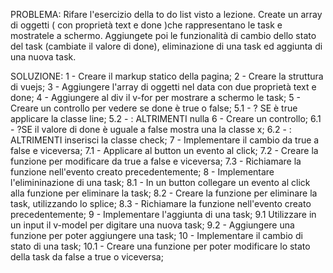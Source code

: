 PROBLEMA:
Rifare l'esercizio della to do list visto a lezione. Create un array di oggetti ( con proprietà text e done )che rappresentano le task e mostratele a schermo. Aggiungete poi le funzionalità di cambio dello stato del task (cambiate il valore di done), eliminazione di una task ed aggiunta di una nuova task.

SOLUZIONE:
1 - Creare il markup statico della pagina;
2 - Creare la struttura di vuejs;
3 - Aggiungere l'array di oggetti nel data con due proprietà text e done;
4 - Aggiungere al div il v-for per mostrare a schermo le task;
5 - Creare un controllo per vedere se done è true o false;
    5.1 - ? SE è true applicare la classe line;
    5.2 - : ALTRIMENTI nulla
6 - Creare un controllo;
    6.1 - ?SE il valore di done è uguale a false mostra una la classe x;
    6.2 - : ALTRIMENTI inserisci la classe check;
7 - Implementare il cambio da true a false e viceversa;
    7.1 - Applicare al button un evento al click;
    7.2 - Creare la funzione per modificare da true a false e viceversa;
    7.3 - Richiamare la funzione nell'evento creato precedentemente;
8 - Implementare l'elimininazione di una task;
    8.1 - In un button collegare un evento al click  alla funzione per eliminare la task;
    8.2 - Creare la funzione per eliminare la task, utilizzando lo splice;
    8.3 - Richiamare la funzione nell'evento creato precedentemente;
9 - Implementare l'aggiunta di una task;
    9.1 Utilizzare in un input il v-model per digitare una nuova task;
    9.2 - Aggiungere una funzione per poter aggiungere una task;
10 - Implementare il cambio di stato di una task;
    10.1 - Creare una funzione per poter modificare lo stato della task da false a true o viceversa;